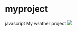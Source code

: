 # myproject
javascript 
My weather project
![](https://leetcard.jacoblin.cool/shantanughit?ext=contest)
